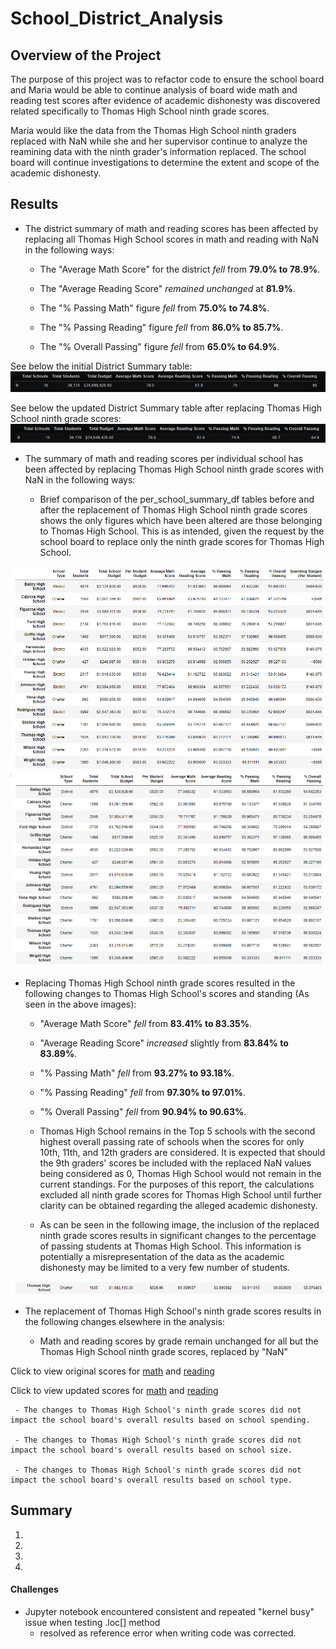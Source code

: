 # School_District_Analysis

## Overview of the Project

The purpose of this project was to refactor code to ensure the school board and Maria would be able to continue analysis of board wide math and reading test scores after evidence of academic dishonesty was discovered related specifically to Thomas High School ninth grade scores.

Maria would like the data from the Thomas High School ninth graders replaced with NaN while she and her supervisor continue to analyze the reamining data with the ninth grader's information replaced. The school board will continue investigations to determine the extent and scope of the academic dishonesty.

## Results
- The district summary of math and reading scores has been affected by replacing all Thomas High School scores in math and reading with NaN in the following ways:

	- The "Average Math Score" for the district *fell* from **79.0% to 78.9%**.

	- The "Average Reading Score" *remained unchanged* at **81.9%**.

	- The "% Passing Math" figure *fell* from **75.0% to 74.8%**.

	- The "% Passing Reading" figure *fell* from **86.0% to 85.7%**.

	- The "% Overall Passing" figure *fell* from **65.0% to 64.9%**.

See below the initial District Summary table:
![Original District Summary](https://github.com/JorMerr/School_District_Analysis/blob/main/Resources/district_summary_df_original.PNG)

See below the updated District Summary table after replacing Thomas High School ninth grade scores:
![New District Summary](https://github.com/JorMerr/School_District_Analysis/blob/main/Resources/new_district_summary_df.PNG)

- The summary of math and reading scores per individual school has been affected by replacing Thomas High School ninth grade scores with NaN in the following ways:

	- Brief comparison of the per_school_summary_df tables before and after the replacement of Thomas High School ninth grade scores shows the only figures which have been altered are those belonging to Thomas High School. This is as intended, given the request by the school board to replace only the ninth grade scores for Thomas High School.

![Original Per School Summary](https://github.com/JorMerr/School_District_Analysis/blob/main/Resources/original_per_school_summary_df.PNG)
![Per School Summary with 9th Grade NaN Values Not Included](https://github.com/JorMerr/School_District_Analysis/blob/main/Resources/new_per_school_summary_df_2.PNG)

- Replacing Thomas High School ninth grade scores resulted in the following changes to Thomas High School's scores and standing (As seen in the above images):

	- "Average Math Score" *fell* from **83.41% to 83.35%**.

	- "Average Reading Score" *increased* slightly from **83.84% to 83.89%**.

	- "% Passing Math" *fell* from **93.27% to 93.18%**.

	- "% Passing Reading" *fell* from **97.30% to 97.01%**.

	- "% Overall Passing" *fell* from **90.94% to 90.63%**.


	- Thomas High School remains in the Top 5 schools with the second highest overall passing rate of schools when the scores for only 10th, 11th, and 12th graders are considered. It is expected that should the 9th graders' scores be included with the replaced NaN values being considered as 0, Thomas High School would not remain in the current standings. For the purposes of this report, the calculations excluded all ninth grade scores for Thomas High School until further clarity can be obtained regarding the alleged academic dishonesty.
	- As can be seen in the following image, the inclusion of the replaced ninth grade scores results in significant changes to the percentage of passing students at Thomas High School. This information is potentially a misrepresentation of the data as the academic dishonesty may be limited to a very few number of students.

![Thomas High School Summary with NaN Values Included](https://github.com/JorMerr/School_District_Analysis/blob/main/Resources/ths_ninth_incl_per_school_summary.PNG)

- The replacement of Thomas High School's ninth grade scores results in the following changes elsewhere in the analysis:

	- Math and reading scores by grade remain unchanged for all but the Thomas High School ninth grade scores, replaced by "NaN"

Click to view original scores for [math](https://github.com/JorMerr/School_District_Analysis/blob/main/Resources/original_math_scores_by_grade.PNG) and [reading](https://github.com/JorMerr/School_District_Analysis/blob/main/Resources/original_reading_scores_by_grade.PNG)

Click to view updated scores for [math](https://github.com/JorMerr/School_District_Analysis/blob/main/Resources/new_math_scores_by_grade.PNG) and [reading](https://github.com/JorMerr/School_District_Analysis/blob/main/Resources/new_reading_scores_by_grade.PNG)

     - The changes to Thomas High School's ninth grade scores did not impact the school board's overall results based on school spending.

     - The changes to Thomas High School's ninth grade scores did not impact the school board's overall results based on school size.

     - The changes to Thomas High School's ninth grade scores did not impact the school board's overall results based on school type.



## Summary

1. 
2. 
3. 
4.


#### Challenges
- Jupyter notebook encountered consistent and repeated "kernel busy" issue when testing .loc[] method
	- resolved as reference error when writing code was corrected.
